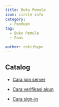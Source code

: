 ```yaml
---
title: Buku Pemula
icon: circle-info
category:
  - Panduan
tag:
  - Buku Pemula
  - Fans

author: rekiihype
---
```


## Catalog

- [Cara join server](join.md)

- [Cara verifikasi akun](verify.md)

- [Cara sign-in](sign-in.md)
